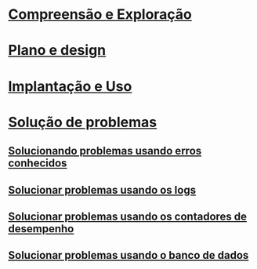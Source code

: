 # [Compreensão e Exploração](/advanced-threat-analytics/understand-explore/what-is-ata)
# [Plano e design](/advanced-threat-analytics/plan-design/ata-capacity-planning)
# [Implantação e Uso](/advanced-threat-analytics/deploy-use/install-ata)
# [Solução de problemas](troubleshooting-ata-using-logs.md)
## [Solucionando problemas usando erros conhecidos](troubleshooting-ata-known-errors.md)
## [Solucionar problemas usando os logs](troubleshooting-ata-using-logs.md)
## [Solucionar problemas usando os contadores de desempenho](troubleshooting-ata-using-perf-counters.md)
## [Solucionar problemas usando o banco de dados](troubleshooting-ata-using-ata-database.md)


<!--HONumber=Jul16_HO3-->


